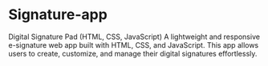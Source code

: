 # Signature-app
Digital Signature Pad (HTML, CSS, JavaScript)  A lightweight and responsive e-signature web app built with HTML, CSS, and JavaScript. This app allows users to create, customize, and manage their digital signatures effortlessly.  
